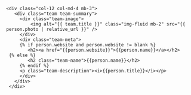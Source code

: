     <div class="col-12 col-md-4 mb-3">
       <div class="team team-summary">
         <div class="team-image">
             <img alt="{{ team.title }}" class="img-fluid mb-2" src="{{ person.photo | relative_url }}" />
         </div>
         <div class="team-meta">
         {% if person.website and person.website != blank %}
            <h2><a href="{{person.website}}">{{person.name}}</a></h2>
	 {% else %}
            <h2 class="team-name">{{person.name}}</h2>
         {% endif %}
         <p class="team-description"><i>{{person.title}}</i></p>
         </div>
       </div>
     </div>

